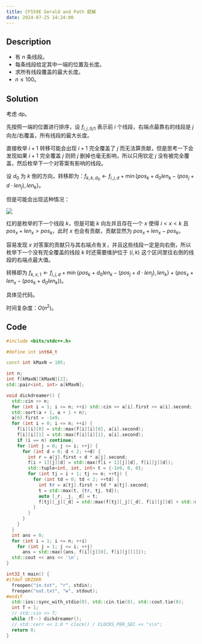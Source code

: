 ```yaml
---
title: CF559E Gerald and Path 题解
date: 2024-07-25 14:24:00
---
```


## Description

- 有 $n$ 条线段。
- 每条线段给定其中一端的位置及长度。
- 求所有线段覆盖的最大长度。
- $n \le 100$。

## Solution

考虑 dp。

先按照一端的位置进行排序，设 $f_{i,j,0/1}$ 表示前 $i$ 个线段，右端点最靠右的线段是 $j$ 向左/右覆盖，所有线段的最大长度。

直接枚举 $i+1$ 转移可能会出现 $i+1$ 完全覆盖了 $j$ 而无法算贡献，但是思考一下会发现如果 $i+1$ 完全覆盖 $j$ 则把 $j$ 删掉也毫无影响，所以只用钦定 $j$ 没有被完全覆盖，然后枚举下一个对答案有影响的线段。

设 $d_0$ 为 $k$ 倒的方向，转移即为：$f_{k,k,d_0}\leftarrow f_{i,j,d}+\min\{pos_k+d_0 len_k-(pos_j+d\cdot len_j), len_k\}$。

但是可能会出现这种情况：

![](https://cdn.luogu.com.cn/upload/image_hosting/6op82xst.png)

红的是枚举的下一个线段 $k$，但是可能 $k$ 向左并且存在一个 $x$ 使得 $i<x<k$ 且 $pos_x+len_x>pos_k$，此时 $x$ 也会有贡献，贡献显然为 $pos_x+len_x-pos_k$。

容易发现 $x$ 对答案的贡献只与其右端点有关，并且这些线段一定是向右倒，所以枚举下一个没有完全覆盖的线段 $k$ 时还需要维护位于 $(i,k)$ 这个区间里往右倒的线段的右端点最大值。

转移即为 $f_{k,x,1}\leftarrow f_{i,j,d}+\min\{pos_k+d_0 len_k-(pos_j+d\cdot len_j), len_k\}+(pos_x+len_x-(pos_k+d_0 len_k))$。

具体见代码。

时间复杂度：$O(n^2)$。

## Code

```cpp
#include <bits/stdc++.h>

#define int int64_t

const int kMaxN = 105;

int n;
int f[kMaxN][kMaxN][2];
std::pair<int, int> a[kMaxN];

void dickdreamer() {
  std::cin >> n;
  for (int i = 1; i <= n; ++i) std::cin >> a[i].first >> a[i].second;
  std::sort(a + 1, a + 1 + n);
  a[0].first = -1e9;
  for (int i = 0; i <= n; ++i) {
    f[i][i][0] = std::max(f[i][i][0], a[i].second);
    f[i][i][1] = std::max(f[i][i][1], a[i].second);
    if (i == n) continue;
    for (int j = 0; j <= i; ++j) {
      for (int d = 0; d < 2; ++d) {
        int r = a[j].first + d * a[j].second;
        f[i + 1][j][d] = std::max(f[i + 1][j][d], f[i][j][d]);
        std::tuple<int, int, int> t = {-1e9, 0, 0};
        for (int tj = i + 1; tj <= n; ++tj) {
          for (int td = 0; td < 2; ++td) {
            int tr = a[tj].first + td * a[tj].second;
            t = std::max(t, {tr, tj, td});
            auto [_r, _j, _d] = t;
            f[tj][_j][_d] = std::max(f[tj][_j][_d], f[i][j][d] + std::min(tr - r, a[tj].second) + _r - tr);
          }
        }
      }
    }
  }
  int ans = 0;
  for (int i = 1; i <= n; ++i)
    for (int j = 1; j <= i; ++j)
      ans = std::max({ans, f[i][j][0], f[i][j][1]});
  std::cout << ans << '\n';
}

int32_t main() {
#ifdef ORZXKR
  freopen("in.txt", "r", stdin);
  freopen("out.txt", "w", stdout);
#endif
  std::ios::sync_with_stdio(0), std::cin.tie(0), std::cout.tie(0);
  int T = 1;
  // std::cin >> T;
  while (T--) dickdreamer();
  // std::cerr << 1.0 * clock() / CLOCKS_PER_SEC << "s\n";
  return 0;
}
```